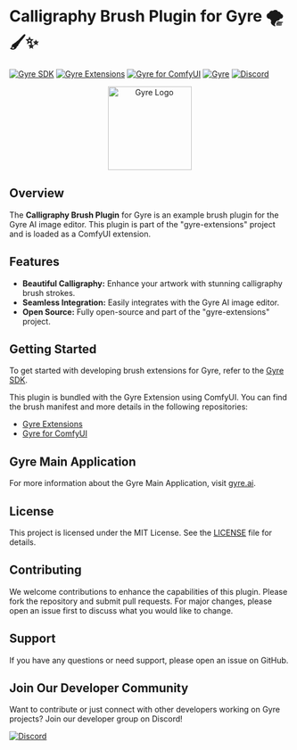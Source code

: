 # Calligraphy Brush Plugin for Gyre 🌪️🖌️✨

[![Gyre SDK](https://img.shields.io/badge/Gyre%20SDK-Explore-blue?style=for-the-badge&logo=github)](https://flyingdogsoftware.github.io/gyre-sdk/)
[![Gyre Extensions](https://img.shields.io/badge/Gyre%20Extensions-Repository-blue?style=for-the-badge&logo=github)](https://github.com/flyingdogsoftware/gyre-extensions/)
[![Gyre for ComfyUI](https://img.shields.io/badge/Gyre%20for%20ComfyUI-Explore-blue?style=for-the-badge&logo=github)](https://github.com/flyingdogsoftware/gyre_for_comfyui)
[![Gyre](https://img.shields.io/badge/Gyre-Website-orange?style=for-the-badge&logo=internet-explorer)](https://gyre.ai)
[![Discord](https://img.shields.io/badge/Discord-Join%20Us-7289DA?style=for-the-badge&logo=discord)](https://discord.gg/HyaNtnU5Pw)

<p align="center">
  <img src="https://gyre.ai/images/logo.png" alt="Gyre Logo" width="150px">
</p>

## Overview

The **Calligraphy Brush Plugin** for Gyre is an example brush plugin for the Gyre AI image editor. This plugin is part of the "gyre-extensions" project and is loaded as a ComfyUI extension.

## Features

- **Beautiful Calligraphy:** Enhance your artwork with stunning calligraphy brush strokes.
- **Seamless Integration:** Easily integrates with the Gyre AI image editor.
- **Open Source:** Fully open-source and part of the "gyre-extensions" project.

## Getting Started

To get started with developing brush extensions for Gyre, refer to the [Gyre SDK](https://flyingdogsoftware.github.io/gyre-sdk/).

This plugin is bundled with the Gyre Extension using ComfyUI. You can find the brush manifest and more details in the following repositories:
- [Gyre Extensions](https://github.com/flyingdogsoftware/gyre-extensions/)
- [Gyre for ComfyUI](https://github.com/flyingdogsoftware/gyre_for_comfyui)

## Gyre Main Application

For more information about the Gyre Main Application, visit [gyre.ai](https://gyre.ai).

## License

This project is licensed under the MIT License. See the [LICENSE](https://github.com/flyingdogsoftware/gyre-extensions/blob/main/LICENSE) file for details.

## Contributing

We welcome contributions to enhance the capabilities of this plugin. Please fork the repository and submit pull requests. For major changes, please open an issue first to discuss what you would like to change.

## Support

If you have any questions or need support, please open an issue on GitHub.

## Join Our Developer Community

Want to contribute or just connect with other developers working on Gyre projects? Join our developer group on Discord!

[![Discord](https://img.shields.io/badge/Discord-Join%20Us-7289DA?style=for-the-badge&logo=discord)](https://discord.gg/HyaNtnU5Pw)




  
